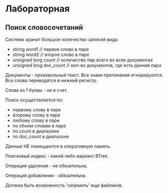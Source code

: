 # Лабораторная 
## Поиск словосочетаний

Система хранит большое количество записей вида:

- string word1 // первое слово в паре
- string word2 // второе слово в паре 
- unsigned long count // количество пар всего во всех документах
- unsigned long doc_count // кол-во документов, где есть данная пара

Документы - произвольный текст. Все знаки препинания игнорируются. Все слова переводятся в нижний регистр.

Слова из 1 буквы - не в счет.

Поиск осуществляется по:

- первому слову в паре
- второму слову в паре
- любому слову в паре
- по обоим словам в паре
- по count в диапазоне
- по doc_count в диапазоне

Данные НЕ помещаются в оперативную память.

Поисковый индекс - какой-либо вариант BTree.

Операция удаления - не обязательна.

Операция добавления - обязательна.

Должна быть возможность 'скормить' еще файликов.
